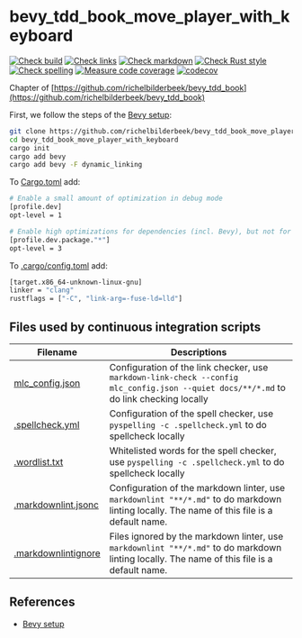 # bevy_tdd_book_move_player_with_keyboard

[![Check build](https://github.com/richelbilderbeek/bevy_tdd_book_move_player_with_keyboard/actions/workflows/check_build.yaml/badge.svg?branch=master)](https://github.com/richelbilderbeek/bevy_tdd_book_move_player_with_keyboard/actions/workflows/check_build.yaml)
[![Check links](https://github.com/richelbilderbeek/bevy_tdd_book_move_player_with_keyboard/actions/workflows/check_links.yaml/badge.svg?branch=master)](https://github.com/richelbilderbeek/bevy_tdd_book_move_player_with_keyboard/actions/workflows/check_links.yaml)
[![Check markdown](https://github.com/richelbilderbeek/bevy_tdd_book_move_player_with_keyboard/actions/workflows/check_markdown.yaml/badge.svg?branch=master)](https://github.com/richelbilderbeek/bevy_tdd_book_move_player_with_keyboard/actions/workflows/check_markdown.yaml)
[![Check Rust style](https://github.com/richelbilderbeek/bevy_tdd_book_move_player_with_keyboard/actions/workflows/check_rust_style.yaml/badge.svg?branch=master)](https://github.com/richelbilderbeek/bevy_tdd_book_move_player_with_keyboard/actions/workflows/check_rust_style.yaml)
[![Check spelling](https://github.com/richelbilderbeek/bevy_tdd_book_move_player_with_keyboard/actions/workflows/check_spelling.yaml/badge.svg?branch=master)](https://github.com/richelbilderbeek/bevy_tdd_book_move_player_with_keyboard/actions/workflows/check_spelling.yaml)
[![Measure code coverage](https://github.com/richelbilderbeek/bevy_tdd_book_move_player_with_keyboard/actions/workflows/measure_codecov.yaml/badge.svg?branch=master)](https://github.com/richelbilderbeek/bevy_tdd_book_move_player_with_keyboard/actions/workflows/measure_codecov.yaml)
[![codecov](https://codecov.io/gh/richelbilderbeek/bevy_tdd_book_move_player_with_keyboard/graph/badge.svg?token=XAVFZYDQKZ)](https://codecov.io/gh/richelbilderbeek/bevy_tdd_book_move_player_with_keyboard)

Chapter of [https://github.com/richelbilderbeek/bevy_tdd_book](https://github.com/richelbilderbeek/bevy_tdd_book)

First, we follow the steps of the [Bevy setup](https://bevyengine.org/learn/quick-start/getting-started/setup/):

```bash
git clone https://github.com/richelbilderbeek/bevy_tdd_book_move_player_with_keyboard
cd bevy_tdd_book_move_player_with_keyboard
cargo init
cargo add bevy
cargo add bevy -F dynamic_linking
```

To [Cargo.toml](Cargo.toml) add:

```bash
# Enable a small amount of optimization in debug mode
[profile.dev]
opt-level = 1

# Enable high optimizations for dependencies (incl. Bevy), but not for our code:
[profile.dev.package."*"]
opt-level = 3
```

To [.cargo/config.toml](.cargo/config.toml) add:

```bash
[target.x86_64-unknown-linux-gnu]
linker = "clang"
rustflags = ["-C", "link-arg=-fuse-ld=lld"]
```

## Files used by continuous integration scripts

Filename                                  |Descriptions
------------------------------------------|--------------------------------------------------------------------------------------------------------------------------------------
[mlc_config.json](mlc_config.json)        |Configuration of the link checker, use `markdown-link-check --config mlc_config.json --quiet docs/**/*.md` to do link checking locally
[.spellcheck.yml](.spellcheck.yml)        |Configuration of the spell checker, use `pyspelling -c .spellcheck.yml` to do spellcheck locally
[.wordlist.txt](.wordlist.txt)            |Whitelisted words for the spell checker, use `pyspelling -c .spellcheck.yml` to do spellcheck locally
[.markdownlint.jsonc](.markdownlint.jsonc)|Configuration of the markdown linter, use `markdownlint "**/*.md"` to do markdown linting locally. The name of this file is a default name.
[.markdownlintignore](.markdownlintignore)|Files ignored by the markdown linter, use `markdownlint "**/*.md"` to do markdown linting locally. The name of this file is a default name.

## References

* [Bevy setup](https://bevyengine.org/learn/quick-start/getting-started/setup/)
